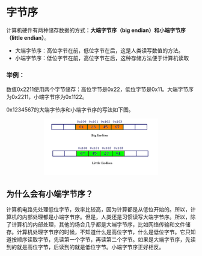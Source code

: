 # 字节序
计算机硬件有两种储存数据的方式：**大端字节序（big endian）**和**小端字节序（little endian）**。
 - 大端字节序：高位字节在前，低位字节在后，这是人类读写数值的方法。
 - 小端字节序：低位字节在前，高位字节在后，这种存储方法便于计算机读取

### **举例：**
数值0x2211使用两个字节储存：高位字节是0x22，低位字节是0x11。大端字节序为0x2211，小端字节序为0x1122。

0x1234567的大端字节序和小端字节序的写法如下图。
 <div align="center">
    <img src=./字节序.jpg width=60% />
</div>

## **为什么会有小端字节序？**
计算机电路先处理低位字节，效率比较高，因为计算都是从低位开始的。所以，计算机的内部处理都是小端字节序。但是，人类还是习惯读写大端字节序。所以，除了计算机的内部处理，其他的场合几乎都是大端字节序，比如网络传输和文件储存。计算机处理字节序的时候，不知道什么是高位字节，什么是低位字节。它只知道按顺序读取字节，先读第一个字节，再读第二个字节。如果是大端字节序，先读到的就是高位字节，后读到的就是低位字节。小端字节序正好相反。